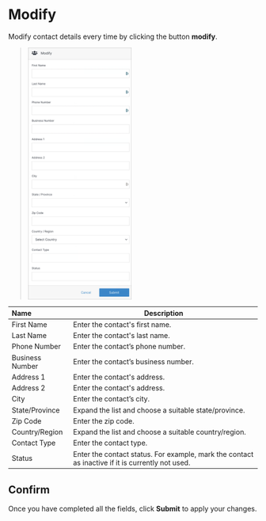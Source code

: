 # Modify

Modify contact details every time by clicking the button **modify**.

><img src="../../../images/modify-contact.png" alt="modify-contact" style="width: 45%; display: block"></a>

**Name** | **Description** 
:--- | ---
First Name | Enter the contact's first name.
Last Name | Enter the contact's last name.
Phone Number  | Enter the contact’s phone number.
Business Number | Enter the contact’s business number.
Address 1 | Enter the contact's address.
Address 2 | Enter the contact's address.
City | Enter the contact’s city.
State/Province | Expand the list and choose a suitable state/province.
Zip Code | Enter the zip code.
Country/Region | Expand the list and choose a suitable country/region.
Contact Type | Enter the contact type.
Status | Enter the contact status. For example, mark the contact as inactive if it is currently not used.

## Confirm

Once you have completed all the fields, click **Submit** to apply your changes.